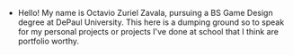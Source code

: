 - Hello! My name is Octavio Zuriel Zavala, pursuing a BS Game Design degree at DePaul University. This here is a dumping ground so to speak for my personal projects or projects I've done at school that I think are portfolio worthy. 

<!---
PolarstarCoffee/PolarstarCoffee is a ✨ special ✨ repository because its `README.md` (this file) appears on your GitHub profile.
You can click the Preview link to take a look at your changes. 
--->

